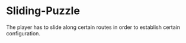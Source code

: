 # Sliding-Puzzle
The player has to slide along certain routes in order to establish certain configuration.  
